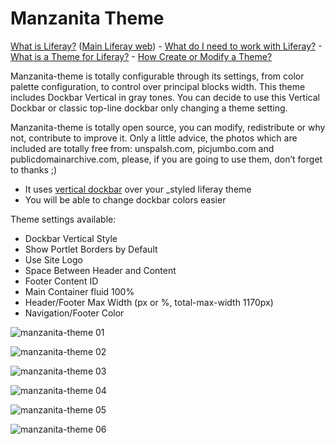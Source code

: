 # Manzanita Theme

<a href="https://dev.liferay.com/discover/portal" target="_blank">What is Liferay?</a> (<a href="http://www.liferay.com" target="_blank">Main Liferay web</a>) - <a href="https://dev.liferay.com/discover/deployment" target="_blank">What do I need to work with Liferay?</a> - <a href="https://dev.liferay.com/participate/liferaypedia/-/wiki/Main/Theme" target="_blank">What is a Theme for Liferay?</a> - <a href="https://dev.liferay.com/develop/tutorials/-/knowledge_base/6-2/creating-a-theme-project-in-the-plugins-sdk" target="_blank">How Create or Modify a Theme?</a>

Manzanita-theme is totally configurable through its settings, from color palette configuration, to control over principal blocks width. This theme includes Dockbar Vertical in gray tones. You can decide to use this Vertical Dockbar or classic top-line dockbar only changing a theme setting.

Manzanita-theme is totally open source, you can modify, redistribute or why not, contribute to improve it. Only a little advice, the photos which are included are totally free from: unspalsh.com, picjumbo.com and publicdomainarchive.com, please, if you are going to use them, don’t forget to thanks ;)

* It uses <a href="https://github.com/marcoscv-work/experimental-liferay-themes#dockbar-vertical-theme" target="_blank">vertical dockbar</a> over your _styled liferay theme
* You will be able to change dockbar colors easier

Theme settings available:
* Dockbar Vertical Style
* Show Portlet Borders by Default
* Use Site Logo
* Space Between Header and Content
* Footer Content ID
* Main Container fluid 100%
* Header/Footer Max Width (px or %, total-max-width 1170px)
* Navigation/Footer Color

![manzanita-theme 01](https://raw.githubusercontent.com/marcoscv-work/manzanita-theme/master/docroot/WEB-INF/releng/screenshots/1.jpg)

![manzanita-theme 02](https://raw.githubusercontent.com/marcoscv-work/manzanita-theme/master/docroot/WEB-INF/releng/screenshots/2.jpg)

![manzanita-theme 03](https://raw.githubusercontent.com/marcoscv-work/manzanita-theme/master/docroot/WEB-INF/releng/screenshots/3.jpg)

![manzanita-theme 04](https://raw.githubusercontent.com/marcoscv-work/manzanita-theme/master/docroot/WEB-INF/releng/screenshots/4.jpg)

![manzanita-theme 05](https://raw.githubusercontent.com/marcoscv-work/manzanita-theme/master/docroot/WEB-INF/releng/screenshots/5.jpg)

![manzanita-theme 06](https://raw.githubusercontent.com/marcoscv-work/manzanita-theme/master/docroot/WEB-INF/releng/screenshots/6.jpg)
